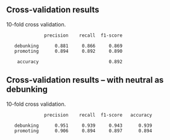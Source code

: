 


## Cross-validation results

10-fold cross validation.

```
              precision    recall  f1-score

   debunking      0.881     0.866     0.869
   promoting      0.894     0.892     0.890

    accuracy                          0.892
```

## Cross-validation results – with neutral as debunking

10-fold cross validation.

```
              precision    recall  f1-score   accuracy

   debunking      0.951     0.939     0.943      0.939
   promoting      0.906     0.894     0.897      0.894
```